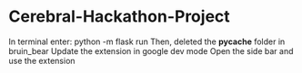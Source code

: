 # Cerebral-Hackathon-Project

In terminal enter: python -m flask run
Then, deleted the __pycache__ folder in bruin_bear
Update the extension in google dev mode
Open the side bar and use the extension
